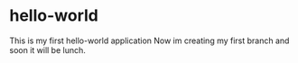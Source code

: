 # hello-world
This is my first hello-world application
Now im creating my first branch and soon it will be lunch.

